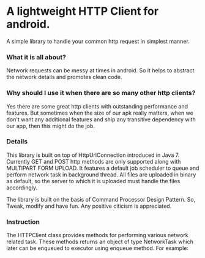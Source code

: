<h1>A lightweight HTTP Client for android.</h1>
<p>A simple library to handle your common http request in simplest manner.</p>
<h3>What it is all about?</h3>
<p>Network requests can be messy at times in android. So it helps to abstract the network details and promotes clean code.</p>
<h3>Why should I use it when there are so many other http clients?</h3>
<p>Yes there are some great http clients with outstanding performance and features. But sometimes when the size of our apk really matters, when we don't want any additional features and ship any transitive dependency with our app, then this might do the job.</p>
<h3>Details</h3>
<p>This library is built on top of HttpUrlConnection introduced in Java 7. Currently GET and POST http methods are only supported along with MULTIPART FORM UPLOAD. It features a default job scheduler to queue and perform network task in background thread. All files are uploaded in binary as default, so the server to which it is uploaded must handle the files accordingly.</p>
<p>The library is built on the basis of Command Processor Design Pattern. So, Tweak, modify and have fun. Any positive citicism is appreciated.</p>
<h3>Instruction</h3>
<p>The HTTPClient class provides methods for performing various network related task. These methods returns an object of type NetworkTask which later can be enqueued to executor using enqueue method. For example:</p>
